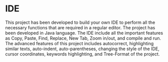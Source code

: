 # IDE

This project has been developed to build your own IDE to perform all the necessary functions that are required in a regular editor. The project has been developed in Java language. The IDE include all the important features as Copy, Paste, Find, Replace, New Tab, Zoom in/out, and compile and run. The advanced features of this project includes autocorrect, highlighting similar texts, auto-indent, auto-parentheses, changing the style of the IDE, cursor coordinates, keywords highlighting, and Tree-Format of the project.
